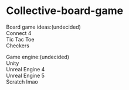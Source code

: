 # Collective-board-game
Board game ideas:(undecided) <br />
Connect 4 <br />
Tic Tac Toe <br />
Checkers <br />

Game engine:(undecided) <br />
Unity<br />
Unreal Engine 4 <br />
Unreal Engine 5 <br />
Scratch lmao <br />
